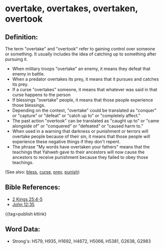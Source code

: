 # overtake, overtakes, overtaken, overtook #

## Definition: ##

The term "overtake" and "overtook" refer to gaining control over someone or something. It usually includes the idea of catching up to something after pursuing it.

* When military troops "overtake" an enemy, it means they defeat that enemy in battle.
* When a predator overtakes its prey, it means that it pursues and catches its prey.
* If a curse "overtakes" someone, it means that whatever was said in that curse happens to the person
* If blessings "overtake" people, it means that those people experience those blessings. 
* Depending on the context, "overtake" could be translated as "conquer" or "capture" or "defeat" or "catch up to" or "completely affect."
* The past action "overtook" can be translated as "caught up to" or "came alongside of" or "conquered" or "defeated" or "caused harm to."
* When used in a warning that darkness or punishment or terrors will overtake people because of their sin, it means that those people will experience these negative things if they don't repent.
* The phrase "My words have overtaken your fathers" means that the teachings that Yahweh gave to their ancestors will now cause the ancestors to receive punishment because they failed to obey those teachings.

(See also: [bless](../kt/bless.md), [curse](../kt/curse.md), [prey](../other/prey.md), [punish](../other/punish.md))

## Bible References: ##

* [2 Kings 25:4-5](rc://en/tn/help/2ki/25/04)
* [John 12:35](rc://en/tn/help/jhn/12/35)

{{tag>publish ktlink}

## Word Data: ##

* Strong's: H579, H935, H1692, H4672, H5066, H5381, G2638, G2983
